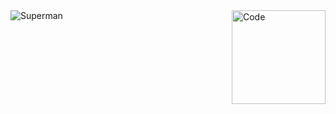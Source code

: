 <!---<img align="right" height="100px" src="https://media.giphy.com/media/42tS2cfBtj8Y/giphy.gif" /> --->
<img align="right" height="150px" src="https://media.giphy.com/media/oDs3LsZUcmZxtgXUp8/giphy.gif" alt="Code" />
<!---<img src="https://media.giphy.com/media/ZDTbix65Me1YDNLDF3/giphy.gif" alt="HHA" /> --->
<img src="https://media.giphy.com/media/EksD1gweEEdGw/giphy.gif" alt="Superman" />
<!---<h1 color="red">
ဘာကြည့်တာလဲ
</h1>--->

